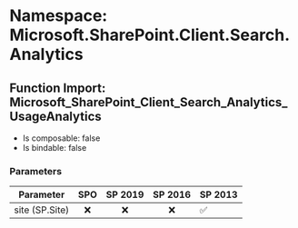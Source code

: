 # Namespace: Microsoft.SharePoint.Client.Search.Analytics

## Function Import: Microsoft_SharePoint_Client_Search_Analytics_UsageAnalytics

- Is composable: false
- Is bindable: false

### Parameters

Parameter | SPO | SP 2019 | SP 2016 | SP 2013
----------|:---:|:-------:|:-------:|:-------
site (SP.Site) | ❌ | ❌ | ❌ | ✅